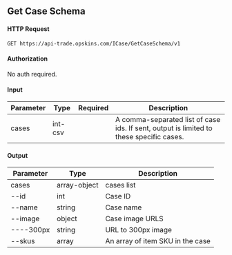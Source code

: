 ## Get Case Schema

#### HTTP Request

`GET https://api-trade.opskins.com/ICase/GetCaseSchema/v1`

#### Authorization

No auth required.

#### Input

Parameter | Type | Required   | Description
--------- | -----| :--------: | -----------
cases | int-csv |  | A comma-separated list of case ids. If sent, output is limited to these specific cases.

#### Output

Parameter | Type | Description
--------- | -----| -------- 
cases     | array-object | cases list
--id    | int | Case ID
--name  | string | Case name
--image | object | Case image URLS
----300px | string | URL to 300px image
--skus  | array | An array of item SKU in the case